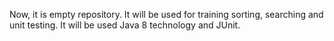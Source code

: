 Now, it is empty repository. It will be used for training sorting, searching and unit testing. It will be used Java 8 technology and JUnit.